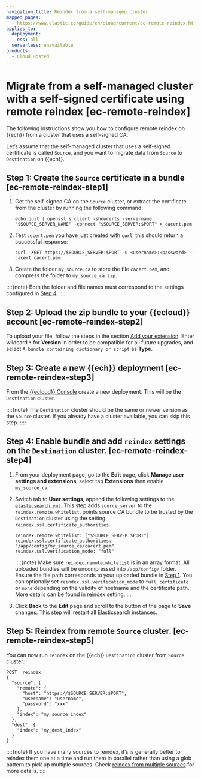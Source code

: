 ```yaml
---
navigation_title: Reindex from a self-managed cluster
mapped_pages:
  - https://www.elastic.co/guide/en/cloud/current/ec-remote-reindex.html
applies_to:
  deployment:
    ess: all
  serverless: unavailable
products:
  - Cloud Hosted
---
```


# Migrate from a self-managed cluster with a self-signed certificate using remote reindex [ec-remote-reindex]

The following instructions show you how to configure remote reindex on {{ech}} from a cluster that uses a self-signed CA.

Let’s assume that the self-managed cluster that uses a self-signed certificate is called `Source`, and you want to migrate data from `Source` to `Destination` on {{ech}}.


## Step 1: Create the `Source` certificate in a bundle [ec-remote-reindex-step1]

1. Get the self-signed CA on the `Source` cluster, or extract the certificate from the cluster by running the following command:

    ```text
    echo quit | openssl s_client -showcerts -servername "$SOURCE_SERVER_NAME" -connect "$SOURCE_SERVER:$PORT" > cacert.pem
    ```

2. Test `cecert.pem` you have just created with `curl`, this should return a successful response:

    ```text
    curl -XGET https://$SOURCE_SERVER:$PORT -u <username>:<password> --cacert cacert.pem
    ```

3. Create the folder `my_source_ca` to store the file `cacert.pem`, and compress the folder to `my_source_ca.zip`.

::::{note}
Both the folder and file names must correspond to the settings configured in [Step 4](#ec-remote-reindex-step4).
::::



## Step 2: Upload the zip bundle to your {{ecloud}} account [ec-remote-reindex-step2]

To upload your file, follow the steps in the section [Add your extension](../../deploy-manage/deploy/elastic-cloud/upload-custom-plugins-bundles.md#ec-add-your-plugin). Enter wildcard `*` for **Version** in order to be compatible for all future upgrades, and select `A bundle containing dictionary or script` as **Type**.


## Step 3: Create a new {{ech}} deployment [ec-remote-reindex-step3]

From the [{{ecloud}} Console](https://cloud.elastic.co?page=docs&placement=docs-body) create a new deployment. This will be the `Destination` cluster.

::::{note}
The `Destination` cluster should be the same or newer version as the `Source` cluster. If you already have a cluster available, you can skip this step.
::::


## Step 4: Enable bundle and add `reindex` settings on the `Destination` cluster. [ec-remote-reindex-step4]

1. From your deployment page, go to the **Edit** page, click **Manage user settings and extensions**, select tab **Extensions** then enable `my_source_ca`.
2. Switch tab to **User settings**, append the following settings to the [`elasticsearch.yml`](/deploy-manage/stack-settings.md).  This step adds `source_server` to the `reindex.remote.whitelist`, points source CA bundle to be trusted by the `Destination` cluster using the setting `reindex.ssl.certificate_authorities`.

    ```text
    reindex.remote.whitelist: ["$SOURCE_SERVER:$PORT"]
    reindex.ssl.certificate_authorities: "/app/config/my_source_ca/cacert.pem"
    reindex.ssl.verification_mode: "full"
    ```

    ::::{note}
    Make sure `reindex.remote.whitelist` is in an array format.  All uploaded bundles will be uncompressed into `/app/config/` folder.  Ensure the file path corresponds to your uploaded bundle in [Step 1](#ec-remote-reindex-step1). You can optionally set `reindex.ssl.verification_mode` to `full`, `certificate` or `none` depending on the validity of hostname and the certificate path.  More details can be found in [reindex](https://www.elastic.co/docs/api/doc/elasticsearch/operation/operation-reindex) setting.
    ::::

3. Click **Back** to the **Edit** page and scroll to the button of the page to **Save** changes.  This step will restart all Elasticsearch instances.


## Step 5: Reindex from remote `Source` cluster. [ec-remote-reindex-step5]

You can now run `reindex` on the {{ech}} `Destination` cluster from `Source` cluster:

```text
POST _reindex
{
  "source": {
    "remote": {
      "host": "https://$SOURCE_SERVER:$PORT",
      "username": "username",
      "password": "xxx"
    },
    "index": "my_source_index"
  },
  "dest": {
    "index": "my_dest_index"
  }
}
```

::::{note}
If you have many sources to reindex, it’s is generally better to reindex them one at a time and run them in parallel rather than using a glob pattern to pick up multiple sources. Check [reindex from multiple sources](https://www.elastic.co/docs/api/doc/elasticsearch/operation/operation-reindex) for more details.
::::
